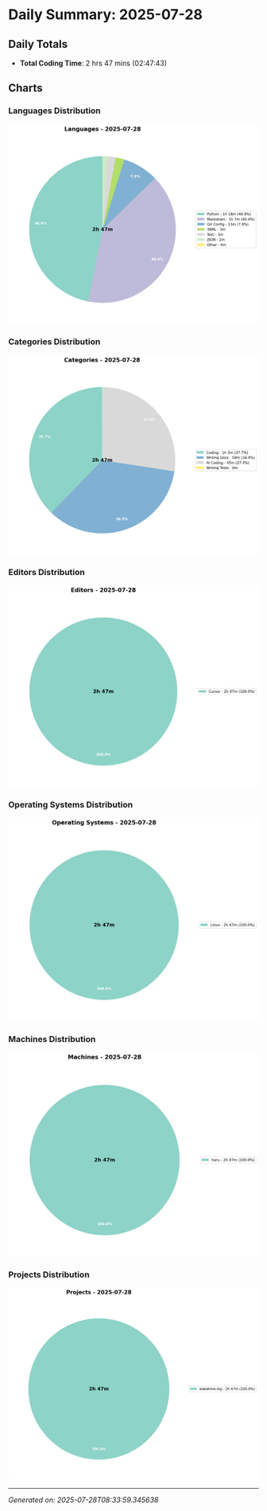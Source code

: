 # Daily Summary: 2025-07-28

## Daily Totals
- **Total Coding Time**: 2 hrs 47 mins (02:47:43)

## Charts

### Languages Distribution
![Languages](/charts/languages_-_2025-07-28.png)

### Categories Distribution
![Categories](/charts/categories_-_2025-07-28.png)

### Editors Distribution
![Editors](/charts/editors_-_2025-07-28.png)

### Operating Systems Distribution
![Operating Systems](/charts/operating_systems_-_2025-07-28.png)

### Machines Distribution
![Machines](/charts/machines_-_2025-07-28.png)

### Projects Distribution
![Projects](/charts/projects_-_2025-07-28.png)

---
*Generated on: 2025-07-28T08:33:59.345638*
